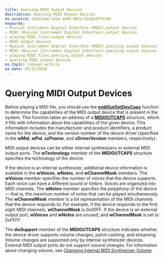 ```yaml
---
title: Querying MIDI Output Devices
description: Querying MIDI Output Devices
ms.assetid: c6a33a4e-c61a-4e06-805e-5128a97f5199
keywords:
- Musical Instrument Digital Interface (MIDI),output devices
- MIDI (Musical Instrument Digital Interface),output devices
- playing MIDI files,output devices
- MIDI output devices
- Musical Instrument Digital Interface (MIDI),querying output devices
- MIDI (Musical Instrument Digital Interface),querying output devices
- playing MIDI files,querying output devices
- querying MIDI output devices
ms.topic: concept-article
ms.date: 05/31/2018
---
```


# Querying MIDI Output Devices

Before playing a MIDI file, you should use the [**midiOutGetDevCaps**](/windows/win32/api/mmeapi/nf-mmeapi-midioutgetdevcaps) function to determine the capabilities of the MIDI output device that is present in the system. This function takes an address of a [**MIDIOUTCAPS**](/windows/win32/api/mmeapi/ns-mmeapi-midioutcaps) structure, which it fills with information about the capabilities of the given device. This information includes the manufacturer and product identifiers, a product name for the device, and the version number of the device driver (specified in the **wMid**, **wPid**, **szPname**, and **vDriverVersion** members, respectively).

MIDI output devices can be either internal synthesizers or external MIDI output ports. The **wTechnology** member of the **MIDIOUTCAPS** structure specifies the technology of the device.

If the device is an internal synthesizer, additional device information is available in the **wVoices**, **wNotes**, and **wChannelMask** members. The **wVoices** member specifies the number of voices that the device supports. Each voice can have a different sound or timbre. Voices are organized into MIDI channels. The **wNotes** member specifies the *polyphony* of the device — that is, the maximum number of notes that can be played simultaneously. The **wChannelMask** member is a bit representation of the MIDI channels that the device responds to. For example, if the device responds to the first eight MIDI channels, **wChannelMask** is 0x00FF. If the device is an external output port, **wVoices** and **wNotes** are unused, and **wChannelMask** is set to 0xFFFF.

The **dwSupport** member of the **MIDIOUTCAPS** structure indicates whether the device driver supports volume changes, patch caching, and streaming. Volume changes are supported only by internal synthesizer devices. External MIDI output ports do not support volume changes. For information about changing volume, see [Changing Internal MIDI Synthesizer Volume](changing-internal-midi-synthesizer-volume.md).

 

 
